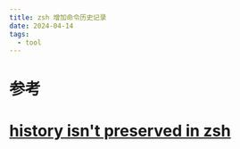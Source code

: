 ```yaml
---
title: zsh 增加命令历史记录
date: 2024-04-14
tags:
  - tool
---
```

# 参考
# [history isn't preserved in zsh](https://unix.stackexchange.com/questions/389881/history-isnt-preserved-in-zsh)
